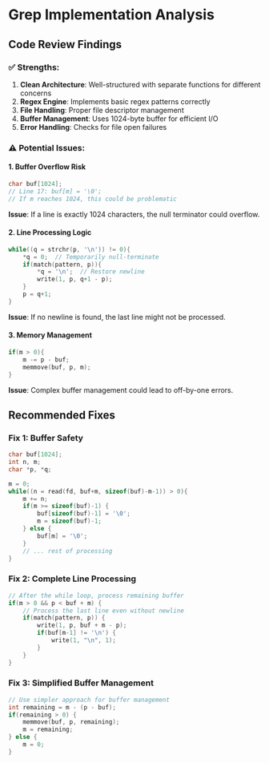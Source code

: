 # Grep Implementation Analysis

## Code Review Findings

### ✅ Strengths:
1. **Clean Architecture**: Well-structured with separate functions for different concerns
2. **Regex Engine**: Implements basic regex patterns correctly
3. **File Handling**: Proper file descriptor management
4. **Buffer Management**: Uses 1024-byte buffer for efficient I/O
5. **Error Handling**: Checks for file open failures

### ⚠️ Potential Issues:

#### 1. Buffer Overflow Risk
```c
char buf[1024];
// Line 17: buf[m] = '\0'; 
// If m reaches 1024, this could be problematic
```
**Issue**: If a line is exactly 1024 characters, the null terminator could overflow.

#### 2. Line Processing Logic
```c
while((q = strchr(p, '\n')) != 0){
    *q = 0;  // Temporarily null-terminate
    if(match(pattern, p)){
        *q = '\n';  // Restore newline
        write(1, p, q+1 - p);
    }
    p = q+1;
}
```
**Issue**: If no newline is found, the last line might not be processed.

#### 3. Memory Management
```c
if(m > 0){
    m -= p - buf;
    memmove(buf, p, m);
}
```
**Issue**: Complex buffer management could lead to off-by-one errors.

## Recommended Fixes

### Fix 1: Buffer Safety
```c
char buf[1024];
int n, m;
char *p, *q;

m = 0;
while((n = read(fd, buf+m, sizeof(buf)-m-1)) > 0){
    m += n;
    if(m >= sizeof(buf)-1) {
        buf[sizeof(buf)-1] = '\0';
        m = sizeof(buf)-1;
    } else {
        buf[m] = '\0';
    }
    // ... rest of processing
}
```

### Fix 2: Complete Line Processing
```c
// After the while loop, process remaining buffer
if(m > 0 && p < buf + m) {
    // Process the last line even without newline
    if(match(pattern, p)) {
        write(1, p, buf + m - p);
        if(buf[m-1] != '\n') {
            write(1, "\n", 1);
        }
    }
}
```

### Fix 3: Simplified Buffer Management
```c
// Use simpler approach for buffer management
int remaining = m - (p - buf);
if(remaining > 0) {
    memmove(buf, p, remaining);
    m = remaining;
} else {
    m = 0;
}
```
